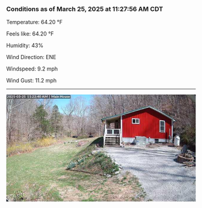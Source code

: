 ### Conditions as of March 25, 2025 at 11:27:56 AM CDT 

Temperature: 64.20 &deg;F

Feels like: 64.20 &deg;F

Humidity: 43%

Wind Direction: ENE

Windspeed: 9.2 mph

Wind Gust: 11.2 mph

---

<img src="./images/latest.jpeg"/>

